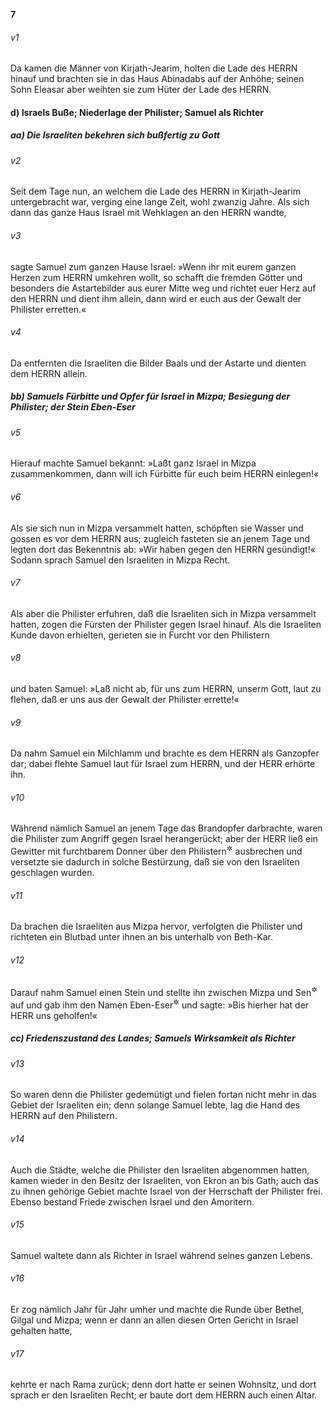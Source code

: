__7__

###### v1
Da kamen die Männer von Kirjath-Jearim, holten die Lade des HERRN hinauf und brachten sie in das Haus Abinadabs auf der Anhöhe; seinen Sohn Eleasar aber weihten sie zum Hüter der Lade des HERRN.

#### d) Israels Buße; Niederlage der Philister; Samuel als Richter

##### aa) Die Israeliten bekehren sich bußfertig zu Gott


###### v2
Seit dem Tage nun, an welchem die Lade des HERRN in Kirjath-Jearim untergebracht war, verging eine lange Zeit, wohl zwanzig Jahre. Als sich dann das ganze Haus Israel mit Wehklagen an den HERRN wandte,

###### v3
sagte Samuel zum ganzen Hause Israel: »Wenn ihr mit eurem ganzen Herzen zum HERRN umkehren wollt, so schafft die fremden Götter und besonders die Astartebilder aus eurer Mitte weg und richtet euer Herz auf den HERRN und dient ihm allein, dann wird er euch aus der Gewalt der Philister erretten.«

###### v4
Da entfernten die Israeliten die Bilder Baals und der Astarte und dienten dem HERRN allein.

##### bb) Samuels Fürbitte und Opfer für Israel in Mizpa; Besiegung der Philister; der Stein Eben-Eser


###### v5
Hierauf machte Samuel bekannt: »Laßt ganz Israel in Mizpa zusammenkommen, dann will ich Fürbitte für euch beim HERRN einlegen!«

###### v6
Als sie sich nun in Mizpa versammelt hatten, schöpften sie Wasser und gossen es vor dem HERRN aus; zugleich fasteten sie an jenem Tage und legten dort das Bekenntnis ab: »Wir haben gegen den HERRN gesündigt!« Sodann sprach Samuel den Israeliten in Mizpa Recht.


###### v7
Als aber die Philister erfuhren, daß die Israeliten sich in Mizpa versammelt hatten, zogen die Fürsten der Philister gegen Israel hinauf. Als die Israeliten Kunde davon erhielten, gerieten sie in Furcht vor den Philistern

###### v8
und baten Samuel: »Laß nicht ab, für uns zum HERRN, unserm Gott, laut zu flehen, daß er uns aus der Gewalt der Philister errette!«

###### v9
Da nahm Samuel ein Milchlamm und brachte es dem HERRN als Ganzopfer dar; dabei flehte Samuel laut für Israel zum HERRN, und der HERR erhörte ihn.

###### v10
Während nämlich Samuel an jenem Tage das Brandopfer darbrachte, waren die Philister zum Angriff gegen Israel herangerückt; aber der HERR ließ ein Gewitter mit furchtbarem Donner über den Philistern<sup title="oder: gegen die Philister">&#x2732;</sup>
 ausbrechen und versetzte sie dadurch in solche Bestürzung, daß sie von den Israeliten geschlagen wurden.

###### v11
Da brachen die Israeliten aus Mizpa hervor, verfolgten die Philister und richteten ein Blutbad unter ihnen an bis unterhalb von Beth-Kar.

###### v12
Darauf nahm Samuel einen Stein und stellte ihn zwischen Mizpa und Sen<sup title="oder: dem Felszahn">&#x2732;</sup>
 auf und gab ihm den Namen Eben-Eser<sup title="d.h. Stein der Hilfe">&#x2732;</sup>
 und sagte: »Bis hierher hat der HERR uns geholfen!«

##### cc) Friedenszustand des Landes; Samuels Wirksamkeit als Richter


###### v13
So waren denn die Philister gedemütigt und fielen fortan nicht mehr in das Gebiet der Israeliten ein; denn solange Samuel lebte, lag die Hand des HERRN auf den Philistern.

###### v14
Auch die Städte, welche die Philister den Israeliten abgenommen hatten, kamen wieder in den Besitz der Israeliten, von Ekron an bis Gath; auch das zu ihnen gehörige Gebiet machte Israel von der Herrschaft der Philister frei. Ebenso bestand Friede zwischen Israel und den Amoritern.


###### v15
Samuel waltete dann als Richter in Israel während seines ganzen Lebens.

###### v16
Er zog nämlich Jahr für Jahr umher und machte die Runde über Bethel, Gilgal und Mizpa; wenn er dann an allen diesen Orten Gericht in Israel gehalten hatte,

###### v17
kehrte er nach Rama zurück; denn dort hatte er seinen Wohnsitz, und dort sprach er den Israeliten Recht; er baute dort dem HERRN auch einen Altar.

